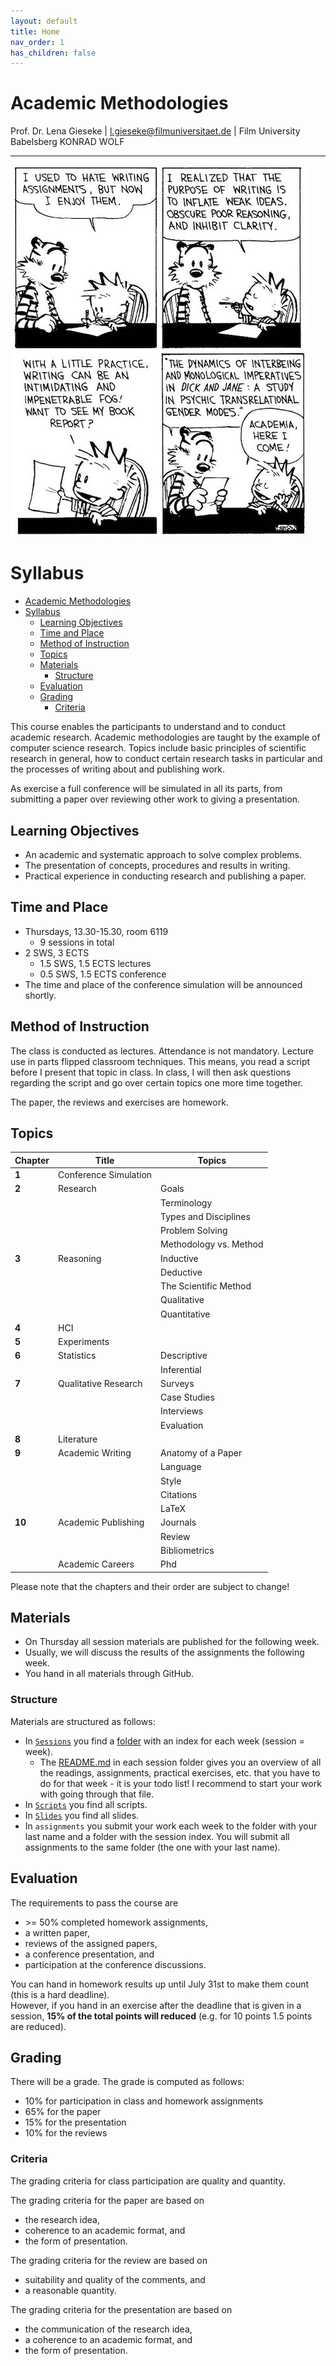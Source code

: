 ```yaml
---
layout: default
title: Home
nav_order: 1
has_children: false
---
```


# Academic Methodologies

Prof. Dr. Lena Gieseke \| l.gieseke@filmuniversitaet.de \| Film University Babelsberg KONRAD WOLF

---

![ch_writing](02_scripts/img/ch_writing.jpg)

# Syllabus

* [Academic Methodologies](#academic-methodologies)
* [Syllabus](#syllabus)
    * [Learning Objectives](#learning-objectives)
    * [Time and Place](#time-and-place)
    * [Method of Instruction](#method-of-instruction)
    * [Topics](#topics)
    * [Materials](#materials)
        * [Structure](#structure)
    * [Evaluation](#evaluation)
    * [Grading](#grading)
        * [Criteria](#criteria)

<!--
ASK: Method vs. Methodology
Method
* Various procedures, schemes, algorithms, etc.
* Planned, scientific and value-neutral

Methodology
* A science of studying how research is to be carried out
* Study of methods by which knowledge is gained.
* Its aim is to give the work plan of research.
    * Systematic way to solve a problem
-->

This course enables the participants to understand and to conduct academic research. Academic methodologies are taught by the example of computer science research. Topics include basic principles of scientific research in general, how to conduct certain research tasks in particular and the processes of writing about and publishing work.

As exercise a full conference will be simulated in all its parts, from submitting a paper over reviewing other work to giving a presentation.

## Learning Objectives

* An academic and systematic approach to solve complex problems.
* The presentation of concepts, procedures and results in writing.
* Practical experience in conducting research and publishing a paper.

## Time and Place

* Thursdays, 13.30-15.30, room 6119
    * 9 sessions in total
* 2 SWS, 3 ECTS
    * 1.5 SWS, 1.5 ECTS lectures
    * 0.5 SWS, 1.5 ECTS conference
* The time and place of the conference simulation will be announced shortly.

## Method of Instruction

The class is conducted as lectures. Attendance is not mandatory. Lecture use in parts flipped classroom techniques. This means, you read a script before I present that topic in class. In class, I will then ask questions regarding the script and go over certain topics one more time together.
  
The paper, the reviews and exercises are homework.  
  
## Topics

| Chapter | Title                 | Topics                 |
|---------|-----------------------|------------------------|
| **1**   | Conference Simulation |                        |
| **2**   | Research              | Goals                  |
|         |                       | Terminology            |
|         |                       | Types and Disciplines  |
|         |                       | Problem Solving        |
|         |                       | Methodology vs. Method |
| **3**   | Reasoning             | Inductive              |
|         |                       | Deductive              |
|         |                       | The Scientific Method  |
|         |                       | Qualitative            |
|         |                       | Quantitative           |
| **4**   | HCI                   |                        |
| **5**   | Experiments           |                        |
| **6**   | Statistics            | Descriptive            |
|         |                       | Inferential            |
| **7**   | Qualitative Research  | Surveys                |
|         |                       | Case Studies           |
|         |                       | Interviews             |
|         |                       | Evaluation             |
| **8**   | Literature            |                        |
| **9**   | Academic Writing      | Anatomy of a Paper     |
|         |                       | Language               |
|         |                       | Style                  |
|         |                       | Citations              |
|         |                       | LaTeX                  |
| **10**  | Academic Publishing   | Journals               |
|         |                       | Review                 |
|         |                       | Bibliometrics          |
|         | Academic Careers      | Phd                    |

Please note that the chapters and their order are subject to change!

## Materials

* On Thursday all session materials are published for the following week.
* Usually, we will discuss the results of the assignments the following week.
* You hand in all materials through GitHub.

### Structure

Materials are structured as follows:

* In [`Sessions`](01_sessions) you find a [folder](01_sessions/01_research/) with an index for each week (session = week).
    * The [README.md](01_sessions/01_research/README.md) in each session folder gives you an overview of all the readings, assignments, practical exercises, etc. that you have to do for that week - it is your todo list! I recommend to start your work with going through that file.
* In [`Scripts`](02_scripts) you find all scripts.
* In [`Slides`](03_slides) you find all slides.
* In `assignments` you submit your work each week to the folder with your last name and a folder with the session index. You will submit all assignments to the same folder (the one with your last name).

## Evaluation

The requirements to pass the course are

* \>= 50% completed homework assignments,
* a written paper,
* reviews of the assigned papers,
* a conference presentation, and
* participation at the conference discussions.

You can hand in homework results up until July 31st to make them count (this is a hard deadline).   
However, if you hand in an exercise after the deadline that is given in a session, **15% of the total points will reduced** (e.g. for 10 points 1.5 points are reduced).

## Grading

There will be a grade. The grade is computed as follows:

* 10% for participation in class and homework assignments
* 65% for the paper
* 15% for the presentation
* 10% for the reviews

### Criteria

The grading criteria for class participation are quality and quantity.
  
The grading criteria for the paper are based on

* the research idea,
* coherence to an academic format, and
* the form of presentation.

The grading criteria for the review are based on

* suitability and quality of the comments, and
* a reasonable quantity.

The grading criteria for the presentation are based on

* the communication of the research idea,
* a coherence to an academic format, and
* the form of presentation.

